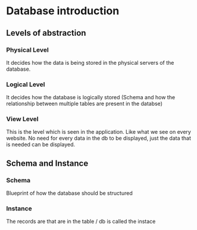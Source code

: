 # Database introduction

## Levels of abstraction

### Physical Level
It decides how the data is being stored in the physical servers of the database.
### Logical Level
It decides how the database is logically stored (Schema and how the relationship between multiple tables are present in the databse)
### View Level
This is the level which is seen in the application. Like what we see on every website. No need for every data in the db to be displayed, just the data that is needed can be displayed.

## Schema and Instance

### Schema
Blueprint of how the database should be structured
### Instance
The records are that are in the table / db is called the instace
